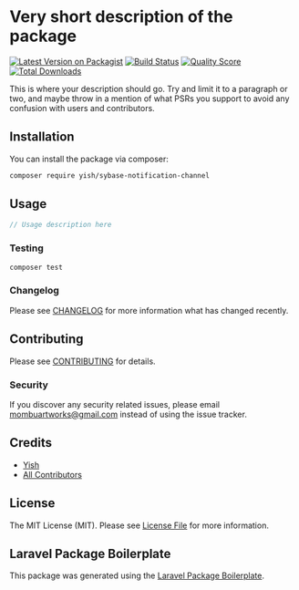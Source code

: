 # Very short description of the package

[![Latest Version on Packagist](https://img.shields.io/packagist/v/yish/sybase-notification-channel.svg?style=flat-square)](https://packagist.org/packages/yish/sybase-notification-channel)
[![Build Status](https://img.shields.io/travis/yish/sybase-notification-channel/master.svg?style=flat-square)](https://travis-ci.org/yish/sybase-notification-channel)
[![Quality Score](https://img.shields.io/scrutinizer/g/yish/sybase-notification-channel.svg?style=flat-square)](https://scrutinizer-ci.com/g/yish/sybase-notification-channel)
[![Total Downloads](https://img.shields.io/packagist/dt/yish/sybase-notification-channel.svg?style=flat-square)](https://packagist.org/packages/yish/sybase-notification-channel)

This is where your description should go. Try and limit it to a paragraph or two, and maybe throw in a mention of what PSRs you support to avoid any confusion with users and contributors.

## Installation

You can install the package via composer:

```bash
composer require yish/sybase-notification-channel
```

## Usage

``` php
// Usage description here
```

### Testing

``` bash
composer test
```

### Changelog

Please see [CHANGELOG](CHANGELOG.md) for more information what has changed recently.

## Contributing

Please see [CONTRIBUTING](CONTRIBUTING.md) for details.

### Security

If you discover any security related issues, please email mombuartworks@gmail.com instead of using the issue tracker.

## Credits

- [Yish](https://github.com/yish)
- [All Contributors](../../contributors)

## License

The MIT License (MIT). Please see [License File](LICENSE.md) for more information.

## Laravel Package Boilerplate

This package was generated using the [Laravel Package Boilerplate](https://laravelpackageboilerplate.com).
